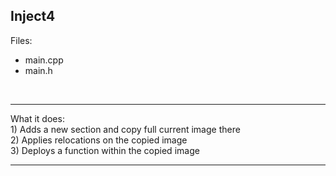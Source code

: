 Inject4
--
 Files:<br/>
+ main.cpp
+ main.h
<br/>
<hr/>
What it does:<br/>
1) Adds a new section and copy full current image there<br/>
2) Applies relocations on the copied image<br/>
3) Deploys a function within the copied image<br/>
<hr/>